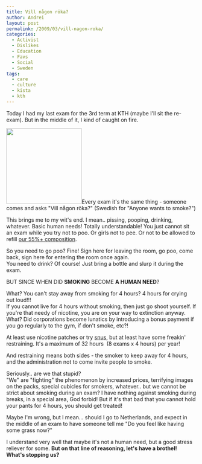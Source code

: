 ```yaml
---
title: Vill någon röka?
author: Andrei
layout: post
permalink: /2009/03/vill-nagon-roka/
categories:
  - Activist
  - Dislikes
  - Education
  - Favs
  - Social
  - Sweden
tags:
  - care
  - culture
  - kista
  - kth
---
```

Today I had my last exam for the 3rd term at KTH (maybe I'll sit the re-exam). But in the middle of it, I kind of caught on fire.

[<img class="alignright" src="http://www.kunskapsmedia.se/img/rok1.jpg" alt="" width="200" height="200" />][1]Every exam it's the same thing - someone comes and asks "Vill någon röka?" (Swedish for "Anyone wants to smoke?")

This brings me to my wit's end. I mean.. pissing, pooping, drinking, whatever. Basic human needs! Totally understandable! You just cannot sit an exam while you try not to poo. Or girls not to pee. Or not to be allowed to refill [our 55%+ composition][2].

So you need to go poo? Fine! Sign here for leaving the room, go poo, come back, sign here for entering the room once again.  
You need to drink? Of course! Just bring a bottle and slurp it during the exam.

BUT SINCE WHEN DID **SMOKING** BECOME **A HUMAN NEED**?

What? You can't stay away from smoking for 4 hours? 4 hours for crying out loud!!!  
If you cannot live for 4 hours without smoking, then just go shoot yourself. If you're that needy of nicotine, you are on your way to extinction anyway. What? Did corporations become lunatics by introducing a bonus payment if you go regularly to the gym, if don't smoke, etc?!

At least use nicotine patches or try [snus][3], but at least have some freakin' restraining. It's a maximum of 32 hours  (8 exams x 4 hours) per year!

And restraining means both sides - the smoker to keep away for 4 hours, and the administration not to come invite people to smoke.

Seriously.. are we that stupid?  
"We" are "fighting" the phenomenon by increased prices, terrifying images on the packs, special cubicles for smokers, whatever.. but we cannot be strict about smoking during an exam? I have nothing against smoking during breaks, in a special area, God forbid! But if it's that bad that you cannot hold your pants for 4 hours, you should get treated!

Maybe I'm wrong, but I mean... should I go to Netherlands, and expect in the middle of an exam to have someone tell me "Do you feel like having some grass now?"

I understand very well that maybe it's not a human need, but a good stress reliever for some. **But on that line of reasoning, let's have a brothel! What's stopping us?**

 [1]: http://www.kunskapsmedia.se/p_rokning.html
 [2]: http://en.wikipedia.org/wiki/Water#For_drinking
 [3]: http://en.wikipedia.org/wiki/Snus